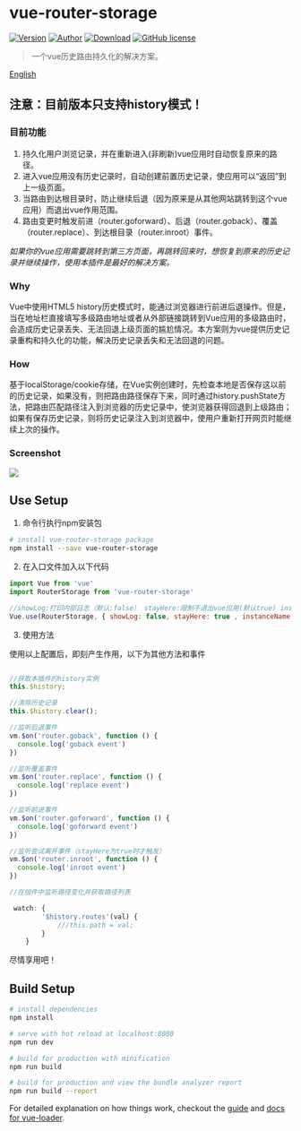 # vue-router-storage

[![Version](https://img.shields.io/npm/v/vue-router-storage.svg?style=flat-square)](https://www.npmjs.com/package/vue-router-storage)
[![Author](https://img.shields.io/badge/author-ElderJames-blue.svg?style=flat-square)](https://elderjames.github.io)
[![Download](https://img.shields.io/npm/dm/vue-router-storage.svg?style=flat-square)](https://www.npmjs.com/package/vue-router-storage)
[![GitHub license](https://img.shields.io/badge/license-MIT-blue.svg?style=flat-square)](https://github.com/ElderJames/vue-router-storage/blob/master/LICENSE)  

> 一个vue历史路由持久化的解决方案。

[English](https://github.com/ElderJames/vue-router-storage/blob/master/README.md)

## 注意：目前版本只支持history模式！

### 目前功能

1. 持久化用户浏览记录，并在重新进入(非刷新)vue应用时自动恢复原来的路径。
2. 进入vue应用没有历史记录时，自动创建前置历史记录，使应用可以“返回”到上一级页面。
3. 当路由到达根目录时，防止继续后退（因为原来是从其他网站跳转到这个vue应用）而退出vue作用范围。
4. 路由变更时触发前进（router.goforward）、后退（router.goback）、覆盖（router.replace）、到达根目录（router.inroot）事件。

*如果你的vue应用需要跳转到第三方页面，再跳转回来时，想恢复到原来的历史记录并继续操作，使用本插件是最好的解决方案。*

### Why

Vue中使用HTML5 history历史模式时，能通过浏览器进行前进后退操作。但是，当在地址栏直接填写多级路由地址或者从外部链接跳转到Vue应用的多级路由时，会造成历史记录丢失、无法回退上级页面的尴尬情况。本方案则为vue提供历史记录重构和持久化的功能，解决历史记录丢失和无法回退的问题。

### How

基于localStorage/cookie存储，在Vue实例创建时，先检查本地是否保存这以前的历史记录，如果没有，则把路由路径保存下来，同时通过history.pushState方法，把路由匹配路径注入到浏览器的历史记录中，使浏览器获得回退到上级路由；如果有保存历史记录，则将历史记录注入到浏览器中，使用户重新打开网页时能继续上次的操作。

### Screenshot

![](https://github.com/ElderJames/vue-router-storage/blob/master/screenshot/vue-router-storage-example.gif?raw=true)

## Use Setup

1. 命令行执行npm安装包
``` bash
# install vue-router-storage package
npm install --save vue-router-storage

```
2. 在入口文件加入以下代码
```javascript
import Vue from 'vue'
import RouterStorage from 'vue-router-storage'

//showLog:打印内部日志（默认:false） stayHere:限制不退出vue应用(默认true) instanceName:实例名称，默认'$history'，当有其他插件冲突时可以修改
Vue.use(RouterStorage, { showLog: false, stayHere: true , instanceName: '$history' });
```

3. 使用方法

使用以上配置后，即刻产生作用，以下为其他方法和事件

```javascript

//获取本插件的history实例
this.$history;

//清除历史记录
this.$history.clear();

//监听后退事件
vm.$on('router.goback', function () {
  console.log('goback event')
})

//监听覆盖事件
vm.$on('router.replace', function () {
  console.log('replace event')
})

//监听前进事件
vm.$on('router.goforward', function () {
  console.log('goforward event')
})

//监听尝试离开事件（stayHere为true时才触发）
vm.$on('router.inroot', function () {
  console.log('inroot event')
})

//在组件中监听路径变化并获取路径列表

 watch: {
        '$history.routes'(val) {
            ///this.path = val;
        }
    }

```

尽情享用吧！

## Build Setup

``` bash
# install dependencies
npm install

# serve with hot reload at localhost:8080
npm run dev

# build for production with minification
npm run build

# build for production and view the bundle analyzer report
npm run build --report
```

For detailed explanation on how things work, checkout the [guide](http://vuejs-templates.github.io/webpack/) and [docs for vue-loader](http://vuejs.github.io/vue-loader).
